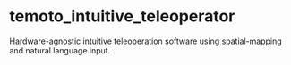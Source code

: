 # temoto_intuitive_teleoperator
Hardware-agnostic intuitive teleoperation software using spatial-mapping and natural language input.
